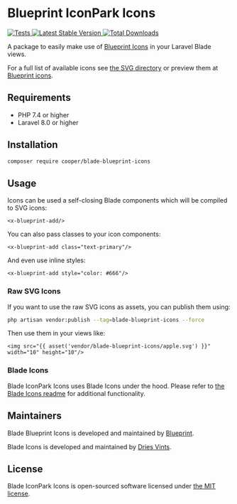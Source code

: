 # Blueprint IconPark Icons

<a href="https://github.com/myxiaoao/blade-blueprint-icons/actions?query=workflow%3ATests">
    <img src="https://github.com/myxiaoao/blade-blueprint-icons/workflows/Tests/badge.svg" alt="Tests">
</a>
<a href="https://packagist.org/packages/cooper/blade-blueprint-icons">
    <img src="https://poser.pugx.org/cooper/blade-blueprint-icons/v/stable.svg" alt="Latest Stable Version">
</a>
<a href="https://packagist.org/packages/cooper/blade-blueprint-icons">
    <img src="https://poser.pugx.org/cooper/blade-blueprint-icons/d/total.svg" alt="Total Downloads">
</a>

A package to easily make use of [Blueprint Icons](https://github.com/palantir/blueprint/tree/develop/packages/icons) in your Laravel Blade views.

For a full list of available icons see [the SVG directory](resources/svg) or preview them at [Blueprint icons](https://blueprintjs.com/docs/#icons).

## Requirements

- PHP 7.4 or higher
- Laravel 8.0 or higher

## Installation

```bash
composer require cooper/blade-blueprint-icons
```

## Usage

Icons can be used a self-closing Blade components which will be compiled to SVG icons:

```blade
<x-blueprint-add/>
```

You can also pass classes to your icon components:

```blade
<x-blueprint-add class="text-primary"/>
```

And even use inline styles:

```blade
<x-blueprint-add style="color: #666"/>
```


### Raw SVG Icons

If you want to use the raw SVG icons as assets, you can publish them using:

```bash
php artisan vendor:publish --tag=blade-blueprint-icons --force
```

Then use them in your views like:

```blade
<img src="{{ asset('vendor/blade-blueprint-icons/apple.svg') }}" width="10" height="10"/>
```

### Blade Icons

Blade IconPark Icons uses Blade Icons under the hood. Please refer to [the Blade Icons readme](https://github.com/blade-ui-kit/blade-icons) for additional functionality.

## Maintainers

Blade Blueprint Icons is developed and maintained by [Blueprint](https://blueprintjs.com/docs/#icons).

Blade Icons is developed and maintained by [Dries Vints](https://driesvints.com/).

## License

Blade IconPark Icons is open-sourced software licensed under [the MIT license](LICENSE.md).
